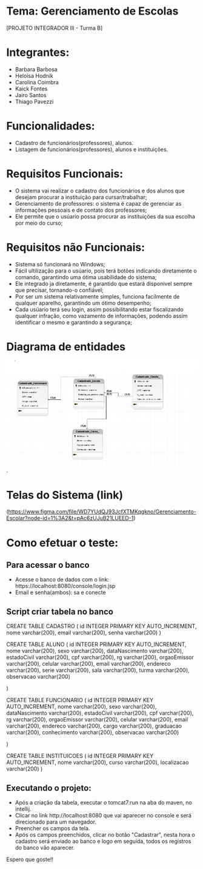 # Tema: Gerenciamento de Escolas

[PROJETO INTEGRADOR III - Turma B]

# Integrantes: 
- Barbara Barbosa
- Heloisa Hodnik
- Carolina Coimbra
- Kaick Fontes
- Jairo Santos
- Thiago Pavezzi

# Funcionalidades:
- Cadastro de funcionários(professores), alunos.
- Listagem de funcionários(professores), alunos e instituições.

# Requisitos Funcionais:
- O sistema vai realizar o cadastro dos funcionários e dos alunos que desejam procurar a instituição para cursar/trabalhar;
- Gerenciamento de professores: o sistema é capaz de gerenciar as informações pessoais e de contato dos professores;
- Ele permite que o usúario possa procurar as instituições da sua escolha por meio do curso;

# Requisitos não Funcionais:
- Sistema só funcionará no Windows;
- Fácil ultilização para o usúario, pois terá botões indicando diretamente o comando, garantindo uma ótima usabilidade do sistema;
- Ele integrado ja diretamente, é garantido que estará disponivel sempre que precisar, tornando-o confiável;
- Por ser um sistema relativamente simples, funciona facilmente de qualquer aparelho, garantindo um ótimo desempenho;
- Cada usúario terá seu login, assim possibilitando estar fiscalizando qualquer infração, como vazamento de informações, podendo assim identificar o mesmo e garantindo a segurança;

# Diagrama de entidades
![imagem diagrama de entidades](/docs/diagrama-de-entidades.PNG).

# Telas do Sistema (link)
(https://www.figma.com/file/WD7YUdQJ93JcfXTMKqgkno/Gerenciamento-Escolar?node-id=1%3A2&t=pAc6zUJuB21LUEED-1)

# Como efetuar o teste:

## Para acessar o banco
- Acesse o banco de dados com o link: https://localhost:8080/console/login.jsp
- Email e senha(ambos): sa e conecte

## Script criar tabela no banco

CREATE TABLE CADASTRO (
	id INTEGER PRIMARY KEY AUTO_INCREMENT,
	nome  varchar(200),
	email varchar(200),
	senha varchar(200)
)

CREATE TABLE ALUNO (
	id INTEGER PRIMARY KEY AUTO_INCREMENT,
	nome  varchar(200),
	sexo varchar(200),
	dataNascimento varchar(200),
	estadoCivil varchar(200),
	cpf varchar(200),
	rg varchar(200),
	orgaoEmissor varchar(200),
	celular varchar(200),
	email varchar(200),
	endereco varchar(200),
	serie varchar(200),
	sala varchar(200),
	turma varchar(200),
	observacao varchar(200)
	
)

CREATE TABLE FUNCIONARIO (
	id INTEGER PRIMARY KEY AUTO_INCREMENT,
	nome  varchar(200),
	sexo varchar(200),
	dataNascimento varchar(200),
	estadoCivil varchar(200),
	cpf varchar(200),
	rg varchar(200),
	orgaoEmissor varchar(200),
	celular varchar(200),
	email varchar(200),
	endereco varchar(200),
	cargo varchar(200),
	graduacao varchar(200),
	conhecimento varchar(200),
	observacao varchar(200)
	
)

CREATE TABLE INSTITUICOES (
	id INTEGER PRIMARY KEY AUTO_INCREMENT,
	nome  varchar(200),
	curso varchar(200),
	localizacao varchar(200)
)



## Executando o projeto:
- Após a criação da tabela, executar o tomcat7:run na aba do maven, no intellij.
- Clicar no link http://localhost:8080 que vai aparecer no console e será direcionado para um navegador.
- Preencher os campos da tela.
- Após os campos preenchidos, clicar no botão "Cadastrar", nesta hora o cadastro será enviado ao banco e logo em seguida, todos os registros do banco vão aparecer.


Espero que goste!!



